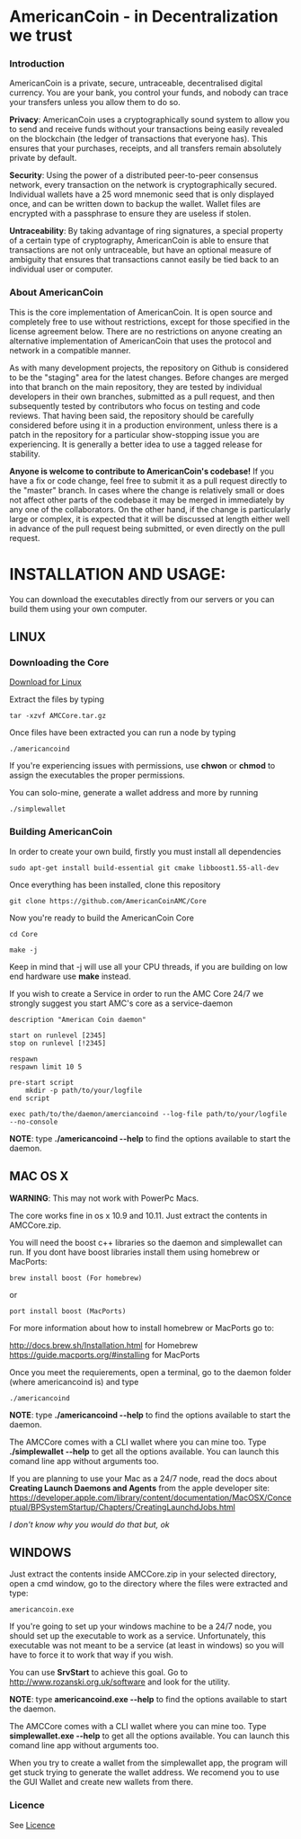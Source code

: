 # AmericanCoin - in Decentralization we trust


### Introduction

AmericanCoin is a private, secure, untraceable, decentralised digital currency. 
You are your bank, you control your funds, and nobody can trace your 
transfers unless you allow them to do so.

**Privacy**: AmericanCoin uses a cryptographically sound system to allow you to send and receive funds without your 
transactions being easily revealed on the blockchain (the ledger of transactions that everyone has). This ensures that your purchases, receipts, and all transfers remain absolutely private by default.

**Security**: Using the power of a distributed peer-to-peer consensus network, every transaction on the network is 
cryptographically secured. Individual wallets have a 25 word mnemonic seed that is only displayed once, and can be written down to backup the wallet. Wallet files are encrypted with a passphrase to ensure they are useless if stolen.

**Untraceability**: By taking advantage of ring signatures, a special property of a certain type of cryptography, AmericanCoin
 is able to ensure that transactions are not only untraceable, but have an optional measure of ambiguity that ensures that transactions cannot easily be tied back to an individual user or computer.
 
 
### About AmericanCoin

This is the core implementation of AmericanCoin. It is open source and completely free to use without restrictions, 
except for those specified in the license agreement below. There are no restrictions on anyone creating an 
alternative implementation of AmericanCoin that uses the protocol and network in a compatible manner.

As with many development projects, the repository on Github is considered to be the "staging" area for the latest changes. Before changes are merged into that branch on the main repository, they are tested by individual developers in their own branches, submitted as a pull request, and then subsequently tested by contributors who focus on testing and code reviews. That having been said, the repository should be carefully considered before using it in a production environment, unless there is a patch in the repository for a particular show-stopping issue you are experiencing. It is generally a better idea to use a tagged release for stability.

**Anyone is welcome to contribute to AmericanCoin's codebase!** If you have a fix or code change, feel free to submit
 it as a 
pull request directly to the "master" branch. In cases where the change is relatively small or does not affect other parts of the codebase it may be merged in immediately by any one of the collaborators. On the other hand, if the change is particularly large or complex, it is expected that it will be discussed at length either well in advance of the pull request being submitted, or even directly on the pull request.


# INSTALLATION AND USAGE:


You can download the executables directly from our servers or you can build them using your own computer.


## LINUX


### Downloading the Core

[Download for Linux](https://firebasestorage.googleapis.com/v0/b/americancoinintro.appspot.com/o/Linux%2FAMCCore.tar.gz?alt=media&token=47157757-06a1-4c46-af07-7f3dde63eb3e)

Extract the files by typing

```
tar -xzvf AMCCore.tar.gz
```

Once files have been extracted you can run a node by typing

```
./americancoind
```

If you're experiencing issues with permissions, use **chwon** or **chmod** to assign the executables the proper 
permissions.

You can solo-mine, generate a wallet address and more by running

```
./simplewallet
```

### Building AmericanCoin

In order to create your own build, firstly you must install all dependencies

```
sudo apt-get install build-essential git cmake libboost1.55-all-dev
```

Once everything has been installed, clone this repository
```
git clone https://github.com/AmericanCoinAMC/Core
```

Now you're ready to build the AmericanCoin Core
```
cd Core

make -j
```

Keep in mind that -j will use all your CPU threads, if you are building on low end hardware use **make** instead.



If you wish to create a Service in order to run the AMC Core 24/7 we strongly suggest you start AMC's core as a 
service-daemon


```
description "American Coin daemon"

start on runlevel [2345]
stop on runlevel [!2345]

respawn
respawn limit 10 5

pre-start script
	mkdir -p path/to/your/logfile
end script

exec path/to/the/daemon/amerciancoind --log-file path/to/your/logfile --no-console
```

**NOTE**: type **./americancoind --help** to find the options available to start the daemon.



## MAC OS X

**WARNING**: This may not work with PowerPc Macs.

The core works fine in os x 10.9 and 10.11. Just extract the contents in AMCCore.zip.

You will need the boost c++ libraries so the daemon and simplewallet can run. If you dont have boost libraries install them using homebrew or MacPorts:
```
brew install boost (For homebrew)
```

or 

```
port install boost (MacPorts) 
```

For more information about how to install homebrew or MacPorts go to:

<http://docs.brew.sh/Installation.html> for Homebrew
<https://guide.macports.org/#installing> for MacPorts

Once you meet the requierements, open a terminal, go to the daemon folder (where americancoind is) and type 

~~~
./americancoind 
~~~

**NOTE**: type **./americancoind --help** to find the options available to start the daemon. 

The AMCCore comes with a CLI wallet where you can mine too. Type **./simplewallet --help** to get all the options available. You can launch this comand line app without arguments too.

If you are planning to use your Mac as a 24/7 node, read the docs about **Creating Launch Daemons and Agents** from  the apple developer site: <https://developer.apple.com/library/content/documentation/MacOSX/Conceptual/BPSystemStartup/Chapters/CreatingLaunchdJobs.html>

*I don't know why you would do that but, ok*

## WINDOWS

Just extract the contents inside AMCCore.zip in your selected directory, open a cmd window, go to the directory where the files were extracted and type:

 ```
 americancoin.exe 
 ```
 
 If you're going to set up your windows machine to be a 24/7 node, you should set up the executable to work as a service. Unfortunately, this executable was not meant to be a service (at least in windows) so you will have to force it to work that way if you wish. 
 
 You can use **SrvStart** to achieve this goal. Go to <http://www.rozanski.org.uk/software> and look for the utility. 
 
 **NOTE**: type **americancoind.exe --help** to find the options available to start the daemon.

The AMCCore comes with a CLI wallet where you can mine too. Type **simplewallet.exe --help** to get all the options available. You can launch this comand line app without arguments too.

When you try to create a wallet from the simplewallet app, the program will get stuck trying to generate the wallet address. We recomend you to use the GUI Wallet and create new wallets from there.
 
### Licence

See [Licence](https://github.com/AmericanCoinAMC/Core/blob/master/LICENCE.txt)
 